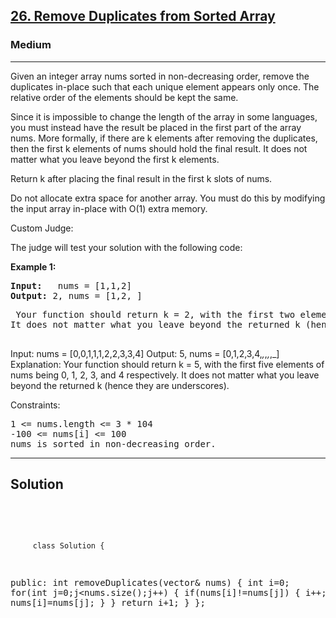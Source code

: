 
<h2><a href="https://leetcode.com/problems/remove-duplicates-from-sorted-array/description/">26. Remove Duplicates from Sorted Array</a></h2>
<h3>Medium</h3>
<hr>
<div><p>
 Given an integer array nums sorted in non-decreasing order, remove the duplicates in-place such that each unique element appears only once. The relative order of the elements should be kept the same.

Since it is impossible to change the length of the array in some languages, you must instead have the result be placed in the first part of the array nums. More formally, if there are k elements after removing the duplicates, then the first k elements of nums should hold the final result. It does not matter what you leave beyond the first k elements.

Return k after placing the final result in the first k slots of nums.

Do not allocate extra space for another array. You must do this by modifying the input array in-place with O(1) extra memory.

Custom Judge:

The judge will test your solution with the following code:
</p>


<p><strong>Example 1:</strong></p>
<pre><strong>Input:</strong>   nums = [1,1,2]
<strong>Output:</strong> 2, nums = [1,2,_]
</pre>
<pre>
 Your function should return k = 2, with the first two elements of nums being 1 and 2 respectively.
It does not matter what you leave beyond the returned k (hence they are underscores).
  </pre>
  
Input: nums = [0,0,1,1,1,2,2,3,3,4]
Output: 5, nums = [0,1,2,3,4,_,_,_,_,_]
Explanation: Your function should return k = 5, with the first five elements of nums being 0, 1, 2, 3, and 4 respectively.
It does not matter what you leave beyond the returned k (hence they are underscores).
 

Constraints:
<pre>
1 <= nums.length <= 3 * 104
-100 <= nums[i] <= 100
nums is sorted in non-decreasing order.
</pre>
<hr>
 <h2><strong><b>Solution</b></strong></h2>
 <br>
 <pre>
 
         class Solution {
public:
    int removeDuplicates(vector<int>& nums) {
     int i=0;
        for(int j=0;j<nums.size();j++)
        {
            if(nums[i]!=nums[j]) 
            {
                i++;
                nums[i]=nums[j]; 
            }
        }
        return i+1;
    }
};
          
 </pre>

